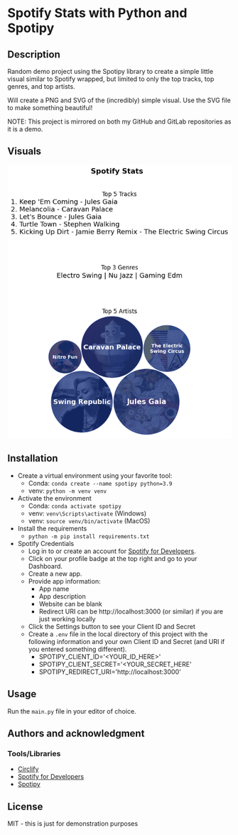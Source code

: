 # Spotify Stats with Python and Spotipy

## Description
Random demo project using the Spotipy library to create a simple little visual similar to Spotify wrapped, but limited to only the top tracks, top genres, and top artists.

Will create a PNG and SVG of the (incredibly) simple visual. Use the SVG file to make something beautiful!

NOTE: This project is mirrored on both my GitHub and GitLab repositories as it is a demo.

## Visuals
![Simple visual with top 5 tracks, top 3 genres, and top 5 artists with circle packing](simple_visual.png)

## Installation
* Create a virtual environment using your favorite tool:
    * Conda: `conda create --name spotipy python=3.9`
    * venv: `python -m venv venv`
* Activate the environment
    * Conda: `conda activate spotipy`
    * venv: `venv\Scripts\activate` (Windows)
    * venv: `source venv/bin/activate` (MacOS)
* Install the requirements
    * `python -m pip install requirements.txt`
* Spotify Credentials
    * Log in to or create an account for [Spotify for Developers](https://developer.spotify.com/).
    * Click on your profile badge at the top right and go to your Dashboard.
    * Create a new app.
    * Provide app information:
        * App name
        * App description
        * Website can be blank
        * Redirect URI can be http://localhost:3000 (or similar) if you are just working locally
    * Click the Settings button to see your Client ID and Secret
    * Create a `.env` file in the local directory of this project with the following information and your own Client ID and Secret (and URI if you entered something different).
        * SPOTIPY_CLIENT_ID='<YOUR_ID_HERE>'
        * SPOTIPY_CLIENT_SECRET='<YOUR_SECRET_HERE'
        * SPOTIPY_REDIRECT_URI='http://localhost:3000'


## Usage
Run the `main.py` file in your editor of choice.

## Authors and acknowledgment

### Tools/Libraries
* [Circlify](https://github.com/elmotec/circlify)
* [Spotify for Developers](https://developer.spotify.com/)
* [Spotipy](https://spotipy.readthedocs.io/)


## License
MIT - this is just for demonstration purposes
